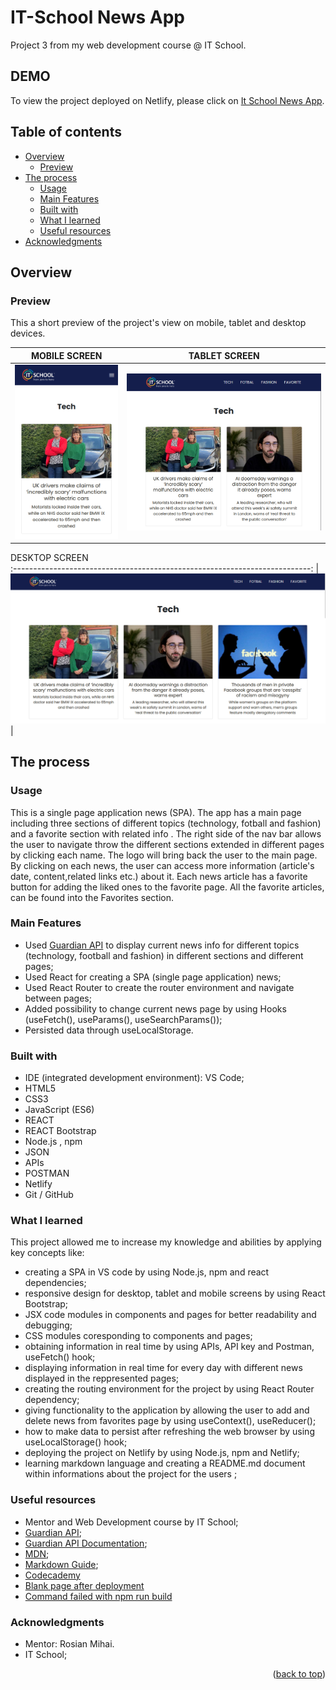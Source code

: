 <a name="readme-top"></a>

# IT-School News App

Project 3 from my web development course @ IT School.

## DEMO 

To view the project deployed on Netlify, please click on [It School News App](https://proiect-it-school-news.netlify.app/).

## Table of contents

- [Overview](#overview)
  - [Preview](#preview)
- [The process](#my-process)
  - [Usage](#usage)
  - [Main Features](#main-features)
  - [Built with](#built-with)
  - [What I learned](#what-i-learned)
  - [Useful resources](#useful-resources)
- [Acknowledgments](#acknowledgments)

## Overview

### Preview 


This a short preview of the project's view on mobile, tablet and desktop devices.


| MOBILE SCREEN                                                  |              TABLET SCREEN                                       |
| -------------------------------------------------------------- | ---------------------------------------------------------------- |
| <img src="./resources/screenshots/mobile-screenshot.png" >     |  <img src="./resources/screenshots/tablet-screenshot.png" >      |



DESKTOP SCREEN                                                             
:--------------------------------------------------------------------------:
| <img src="./resources/screenshots/desktop-screenshot.png" >            |




## The process

### Usage 

This is a single page application news (SPA). The app has a main page including three sections of different topics (technology, fotball and fashion) and a favorite section with related info . 
The right side of the nav bar allows the user to navigate throw the different sections extended in different pages by clicking each name. The logo will bring back the user to the main page. 
By clicking on each news, the user can access more information (article's date, content,related links etc.) about it. Each news article has a favorite button for adding the liked ones to the favorite page. 
All the favorite articles, can be found into the Favorites section. 

### Main Features

- Used [Guardian API](https://open-platform.theguardian.com/access/) to display current news info for different topics (technology, football and fashion) in different sections and different pages;
- Used React for creating a SPA (single page application) news; 
- Used React Router to create the router environment and navigate between pages;
- Added possibility to change current news page by using Hooks (useFetch(), useParams(), useSearchParams());
- Persisted data through useLocalStorage. 


### Built with

- IDE (integrated development environment): VS Code; 
- HTML5
- CSS3
- JavaScript (ES6)
- REACT
- REACT Bootstrap
- Node.js , npm
- JSON
- APIs
- POSTMAN
- Netlify
- Git / GitHub

### What I learned

This project allowed me to increase my knowledge and abilities by applying key concepts like:

- creating a SPA in VS code by using Node.js, npm and react dependencies;
- responsive design for desktop, tablet and mobile screens by using React Bootstrap;
- JSX code modules in components and pages for better readability and debugging;
- CSS modules coresponding to components and pages;
- obtaining information in real time by using APIs, API key and Postman, useFetch() hook;
- displaying information in real time for every day with different news displayed in the reppresented pages;
- creating the routing environment for the project by using React Router dependency;
- giving functionality to the application by allowing the user to add and delete news from favorites page by using useContext(), useReducer();
- how to make data to persist after refreshing the web browser by using useLocalStorage() hook;
- deploying the project on Netlify by using Node.js, npm and Netlify;
- learning markdown language and creating a README.md document within informations about the project for the users ;

### Useful resources 

- Mentor and Web Development course by IT School;
- [Guardian API](https://open-platform.theguardian.com/access/);
- [Guardian API Documentation](https://open-platform.theguardian.com/documentation/);
- [MDN](https://developer.mozilla.org/en-US/);
- [Markdown Guide](https://www.markdownguide.org/);
- [Codecademy](https://www.codecademy.com)
- [Blank page after deployment](https://stackoverflow.com/questions/55568697/blank-page-after-running-build-on-create-react-app)
- [Command failed with npm run build](https://answers.netlify.com/t/netlify-not-building-command-failed-with-exit-code-1-npm-run-build/16999)


### Acknowledgments

- Mentor: Rosian Mihai.
- IT School;

<p align="right">(<a href="#readme-top">back to top</a>)</p>



